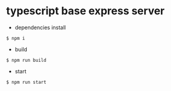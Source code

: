 # typescript base express server

* dependencies install

```
$ npm i
```

* build

```
$ npm run build
```

* start

```
$ npm run start
```

